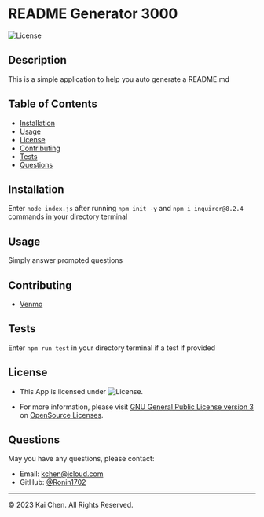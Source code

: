 # README Generator 3000

![License](https://img.shields.io/badge/License-GNU_General_Public_License_version_3-blue)

## Description 

This is a simple application to help you auto generate a README.md

## Table of Contents 

* [Installation](#installation)
* [Usage](#usage)
* [License](#license)
* [Contributing](#contributing)
* [Tests](#tests)
* [Questions](#questions)

## Installation

Enter `node index.js` after running `npm init -y` and `npm i inquirer@8.2.4` commands in your directory terminal

## Usage 

Simply answer prompted questions


## Contributing

* [Venmo](https://venmo.com/u/ronin1702)

## Tests

Enter `npm run test` in your directory terminal if a test if provided

## License

* This App is licensed under ![License](https://img.shields.io/badge/License-GNU_General_Public_License_version_3-blue).

* For more information, please visit [GNU General Public License version 3](https://opensource.org/licenses/GPL-3-0) on [OpenSource Licenses](https://opensource.org/licenses/).

## Questions

May you have any questions, please contact:
* Email:  kchen@icloud.com
* GitHub: [@Ronin1702](https://github.com/Ronin1702/)

---

© 2023 Kai Chen. All Rights Reserved.